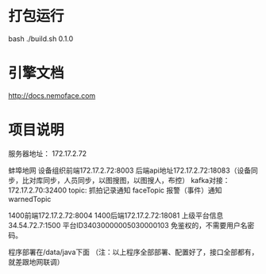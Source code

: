# 打包运行
bash ./build.sh 0.1.0  
# 引擎文档
http://docs.nemoface.com 
# 项目说明
服务器地址：
172.17.2.72

蚌埠地网
设备组织前端172.17.2.72:8003
后端api地址172.17.2.72:18083（设备同步，比对库同步，人员同步，以图搜图，以图搜人，布控）
kafka对接：
172.17.2.70:32400
topic:
抓拍记录通知   faceTopic
报警（事件）通知   warnedTopic

1400前端172.17.2.72:8004
1400后端172.17.2.72:18081
上级平台信息
34.54.72.7:1500   平台ID34030000005030000103
免鉴权的，不需要用户名密码。

程序部署在/data/java下面
（注：以上程序全部部署、配置好了，接口全部都有，就差跟地网联调）